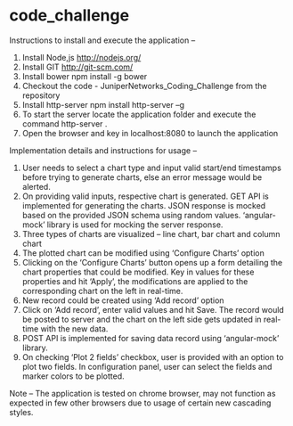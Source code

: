 # code_challenge
Instructions to install and execute the application –
1.	Install Node,js 
http://nodejs.org/
2.	Install GIT
http://git-scm.com/
3.	Install bower
npm install -g bower 
4.	Checkout the code - JuniperNetworks_Coding_Challenge from the repository
5.	Install http-server 
npm install http-server –g
6.	To start the server locate the application folder and execute the command
http-server .
7.	Open the browser and key in localhost:8080 to launch the application

Implementation details and instructions for usage –
1.	User needs to select a chart type and input valid start/end timestamps before trying to generate charts, else an error message would be alerted.
2.	On providing valid inputs, respective chart is generated. GET API is implemented for generating the charts. JSON response is mocked based on the provided JSON schema using random values. ‘angular-mock’ library is used for mocking the server response.
3.	Three types of charts are visualized – line chart, bar chart and column chart
4.	The plotted chart can be modified using ‘Configure Charts’ option
5.	Clicking on the ‘Configure Charts’ button opens up a form detailing the chart properties that could be modified. Key in values for these properties and hit ‘Apply’, the modifications are applied to the corresponding chart on the left in real-time.
6.	New record could be created using ‘Add record’ option
7.	Click on ‘Add record’, enter valid values and hit Save. The record would be posted to server and the chart on the left side gets updated in real-time with the new data.
8.	POST API is implemented for saving data record using ‘angular-mock’ library.
9.	On checking ‘Plot 2 fields’ checkbox, user is provided with an option to plot two fields. In configuration panel, user can select the fields and marker colors to be plotted.


Note – The application is tested on chrome browser, may not function as expected in few other browsers due to usage of certain new cascading styles.

